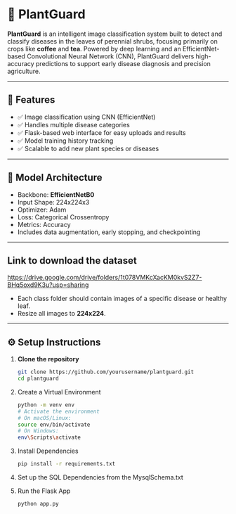 # 🌿 PlantGuard

**PlantGuard** is an intelligent image classification system built to detect and classify diseases in the leaves of perennial shrubs, focusing primarily on crops like **coffee** and **tea**. Powered by deep learning and an EfficientNet-based Convolutional Neural Network (CNN), PlantGuard delivers high-accuracy predictions to support early disease diagnosis and precision agriculture.

---

## 🚀 Features

- ✅ Image classification using CNN (EfficientNet)
- ✅ Handles multiple disease categories
- ✅ Flask-based web interface for easy uploads and results
- ✅ Model training history tracking
- ✅ Scalable to add new plant species or diseases

---

## 🧠 Model Architecture

- Backbone: **EfficientNetB0**
- Input Shape: 224x224x3
- Optimizer: Adam
- Loss: Categorical Crossentropy
- Metrics: Accuracy
- Includes data augmentation, early stopping, and checkpointing

---


## Link to download the dataset
https://drive.google.com/drive/folders/1t078VMKcXacKM0kvS2Z7-BHq5oxd9K3u?usp=sharing


- Each class folder should contain images of a specific disease or healthy leaf.
- Resize all images to **224x224**.

---

## ⚙️ Setup Instructions

1. **Clone the repository**
   ```bash
   git clone https://github.com/yourusername/plantguard.git
   cd plantguard

2. Create a Virtual Environment

   ```bash
   python -m venv env
   # Activate the environment
   # On macOS/Linux:
   source env/bin/activate
   # On Windows:
   env\Scripts\activate

3. Install Dependencies
   ```bash
   pip install -r requirements.txt
4. Set up the SQL Dependencies from the MysqlSchema.txt
   
5. Run the Flask App
   ```bash
   python app.py
